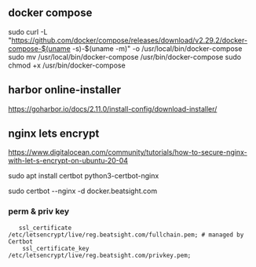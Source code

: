 ## docker compose

sudo curl -L "https://github.com/docker/compose/releases/download/v2.29.2/docker-compose-$(uname -s)-$(uname -m)"  -o /usr/local/bin/docker-compose
sudo mv /usr/local/bin/docker-compose /usr/bin/docker-compose
sudo chmod +x /usr/bin/docker-compose


## harbor online-installer

https://goharbor.io/docs/2.11.0/install-config/download-installer/


## nginx lets encrypt

https://www.digitalocean.com/community/tutorials/how-to-secure-nginx-with-let-s-encrypt-on-ubuntu-20-04

sudo apt install certbot python3-certbot-nginx

sudo certbot --nginx -d docker.beatsight.com

### perm & priv key

```
   ssl_certificate /etc/letsencrypt/live/reg.beatsight.com/fullchain.pem; # managed by Certbot
    ssl_certificate_key /etc/letsencrypt/live/reg.beatsight.com/privkey.pem;
```
